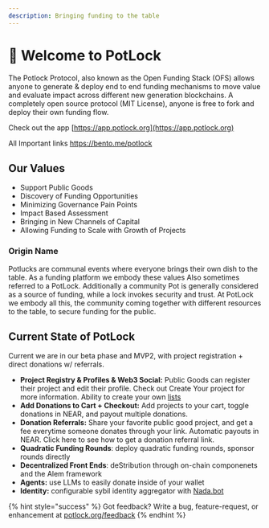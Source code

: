 ```yaml
---
description: Bringing funding to the table
---
```


# 👋 Welcome to PotLock

The Potlock Protocol, also known as the Open Funding Stack (OFS) allows anyone to generate & deploy end to end funding mechanisms to move value and evaluate impact across different new generation blockchains. A completely open source protocol (MIT License), anyone is free to fork and deploy their own funding flow.&#x20;

Check out the app [https://app.potlock.org](https://app.potlock.org)

All Important links [https://bento.me/potlock ](https://bento.me/potlock)

## Our Values

* Support Public Goods
* Discovery of Funding Opportunities
* Minimizing Governance Pain Points
* Impact Based Assessment
* Bringing in New Channels of Capital
* Allowing Funding to Scale with Growth of Projects

### Origin Name

Potlucks are communal events where everyone brings their own dish to the table. As a funding platform we embody these values  Also sometimes referred to a PotLock. Additionally a community Pot is generally considered as a source of funding, while a lock invokes security and trust. At PotLock we embody all this, the community coming together with different resources to the table, to secure funding for the public.

## Current State of PotLock

Current we are in our beta phase and MVP2, with project registration + direct donations w/ referrals.

* **Project Registry & Profiles & Web3 Social:** Public Goods can register their project and edit their profile. Check out Create Your project for more information. Ability to create your own [lists](contracts/lists-live.md)
* **Add  Donations to Cart + Checkout:** Add projects to your cart, toggle donations in NEAR, and payout multiple donations.
* **Donation Referrals:** Share your favorite public good project, and get a fee everytime someone donates through your link. Automatic payouts in NEAR. Click here to see how to get a donation referral link.
* **Quadratic Funding Rounds**: deploy quadratic funding rounds, sponsor rounds directly
* **Decentralized Front Ends**: deStribution through on-chain componenets and the Alem framework
* **Agents:** use LLMs to easily donate inside of your wallet
* **Identity:** configurable sybil identity aggregator with [Nada.bot](https://nada.bot)

{% hint style="success" %}
Got feedback? Write a bug, feature-request, or enhancement at [potlock.org/feedback](https://potlock.org/feedback)
{% endhint %}

